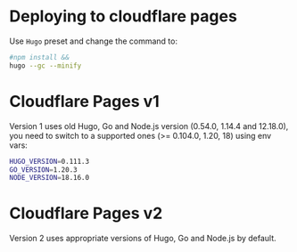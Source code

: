 # Deploying to cloudflare pages
Use `Hugo` preset and change the command to:
```sh
#npm install && 
hugo --gc --minify
```

# Cloudflare Pages v1
Version 1 uses old Hugo, Go and Node.js version (0.54.0, 1.14.4 and 12.18.0), you need to switch to a supported ones (>= 0.104.0, 1.20, 18) using env vars:
```sh
HUGO_VERSION=0.111.3
GO_VERSION=1.20.3
NODE_VERSION=18.16.0
```

# Cloudflare Pages v2
Version 2 uses appropriate versions of Hugo, Go and Node.js by default.